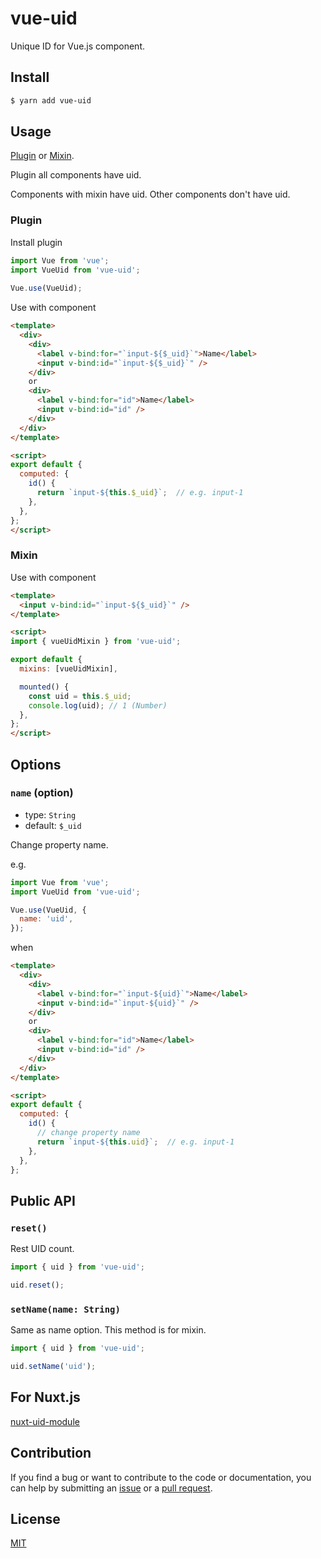# vue-uid

Unique ID for Vue.js component.


## Install

```bash
$ yarn add vue-uid
```

## Usage

[Plugin](#Plugin) or [Mixin](#Mixin).

Plugin all components have uid.

Components with mixin have uid.
Other components don't have uid.

### Plugin

Install plugin

```JavaScript
import Vue from 'vue';
import VueUid from 'vue-uid';
 
Vue.use(VueUid);
```

Use with component

```HTML
<template>
  <div>
    <div>
      <label v-bind:for="`input-${$_uid}`">Name</label>
      <input v-bind:id="`input-${$_uid}`" />
    </div>
    or
    <div>
      <label v-bind:for="id">Name</label>
      <input v-bind:id="id" />
    </div>
  </div>
</template>

<script>
export default {
  computed: {
    id() {
      return `input-${this.$_uid}`;  // e.g. input-1
    },
  },
};
</script>
```

### Mixin

Use with component

```HTML
<template>
  <input v-bind:id="`input-${$_uid}`" />
</template>

<script>
import { vueUidMixin } from 'vue-uid';

export default {
  mixins: [vueUidMixin],

  mounted() {
    const uid = this.$_uid;
    console.log(uid); // 1 (Number)
  },
};
</script>
```

## Options

### `name` (option)

- type: `String`
- default: `$_uid`

Change property name.

e.g.

```JavaScript
import Vue from 'vue';
import VueUid from 'vue-uid';

Vue.use(VueUid, {
  name: 'uid',
});
```

when

```HTML
<template>
  <div>
    <div>
      <label v-bind:for="`input-${uid}`">Name</label>
      <input v-bind:id="`input-${uid}`" />
    </div>
    or
    <div>
      <label v-bind:for="id">Name</label>
      <input v-bind:id="id" />
    </div>
  </div>
</template>

<script>
export default {
  computed: {
    id() {
      // change property name
      return `input-${this.uid}`;  // e.g. input-1
    },
  },
};
```

## Public API

### `reset()`

Rest UID count.

```JavaScript
import { uid } from 'vue-uid';

uid.reset();
```

### `setName(name: String)`

Same as name option.
This method is for mixin.


```JavaScript
import { uid } from 'vue-uid';

uid.setName('uid');
```

## For Nuxt.js

[nuxt-uid-module](https://github.com/mya-ake/nuxt-uid-module)

## Contribution

If you find a bug or want to contribute to the code or documentation, you can help by submitting an [issue](https://github.com/mya-ake/vue-uid/issues) or a [pull request](https://github.com/mya-ake/vue-uid/pulls).

## License

[MIT](https://github.com/mya-ake/vue-uid/blob/master/LICENSE)
